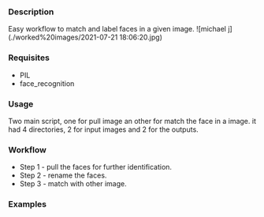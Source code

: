 ### Description
Easy workflow to match and label faces in a given image.
![michael j](./worked%20images/2021-07-21 18:06:20.jpg)
### Requisites

- PIL
- face_recognition

### Usage

Two main script, one for pull image an other for match the face in a image.
it had 4 directories, 2 for input images and 2 for the outputs.

### Workflow

- Step 1 - pull the faces for further identification.
- Step 2 - rename the faces.
- Step 3 - match with other image.

### Examples